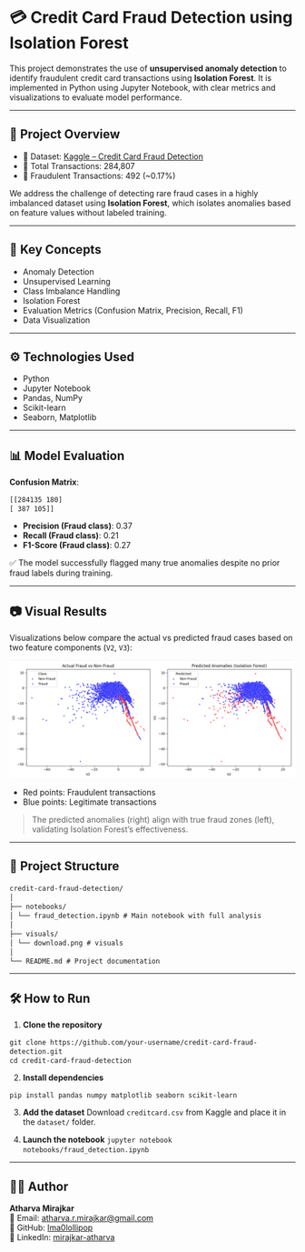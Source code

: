 # 💳 Credit Card Fraud Detection using Isolation Forest

This project demonstrates the use of **unsupervised anomaly detection** to identify fraudulent credit card transactions using **Isolation Forest**. It is implemented in Python using Jupyter Notebook, with clear metrics and visualizations to evaluate model performance.

---

## 📌 Project Overview

- 📁 Dataset: [Kaggle – Credit Card Fraud Detection](https://www.kaggle.com/datasets/mlg-ulb/creditcardfraud)
- 🧾 Total Transactions: 284,807
- 🔴 Fraudulent Transactions: 492 (~0.17%)

We address the challenge of detecting rare fraud cases in a highly imbalanced dataset using **Isolation Forest**, which isolates anomalies based on feature values without labeled training.

---

## 🧠 Key Concepts

- Anomaly Detection  
- Unsupervised Learning  
- Class Imbalance Handling  
- Isolation Forest  
- Evaluation Metrics (Confusion Matrix, Precision, Recall, F1)  
- Data Visualization

---

## ⚙️ Technologies Used

- Python 
- Jupyter Notebook  
- Pandas, NumPy  
- Scikit-learn  
- Seaborn, Matplotlib

---

## 📊 Model Evaluation

**Confusion Matrix**:

```
[[284135 180]
[ 387 105]]
```

- **Precision (Fraud class)**: 0.37  
- **Recall (Fraud class)**: 0.21  
- **F1-Score (Fraud class)**: 0.27

✅ The model successfully flagged many true anomalies despite no prior fraud labels during training.

---

## 📷 Visual Results

Visualizations below compare the actual vs predicted fraud cases based on two feature components (`V2`, `V3`):

<p align="center">
  <img src="images/download.png" width="750"/>
</p>

- Red points: Fraudulent transactions  
- Blue points: Legitimate transactions

> The predicted anomalies (right) align with true fraud zones (left), validating Isolation Forest’s effectiveness.

---

## 📁 Project Structure

```
credit-card-fraud-detection/
│
├── notebooks/
│ └── fraud_detection.ipynb # Main notebook with full analysis
│
├── visuals/
│ └── download.png # visuals
│
└── README.md # Project documentation
```


---

## 🛠 How to Run

1. **Clone the repository**
```
git clone https://github.com/your-username/credit-card-fraud-detection.git
cd credit-card-fraud-detection
```

2. **Install dependencies**
```
pip install pandas numpy matplotlib seaborn scikit-learn
```

3. **Add the dataset**
Download `creditcard.csv` from Kaggle and place it in the `dataset/` folder.

4. **Launch the notebook**
`jupyter notebook notebooks/fraud_detection.ipynb`

---

## 🙋‍♂️ Author

**Atharva Mirajkar**  
📧 Email: [atharva.r.mirajkar@gmail.com](mailto:atharva.r.mirajkar@gmail.com)  
🔗 GitHub: [lma0lollipop](https://github.com/lma0lollipop)  
🔗 LinkedIn: [mirajkar-atharva](https://www.linkedin.com/in/mirajkar-atharva/)



